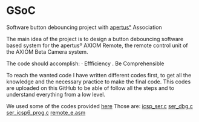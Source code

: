 # GSoC
Software button debouncing project with [apertus°](https://www.apertus.org/) Association

The main idea of the project is to design a button debouncing software based system for the apertusº AXIOM Remote, the remote control unit of the AXIOM Beta Camera system.

The code should accomplish:
· Effficiency
. Be Comprehensible


To reach the wanted code I have written different codes first, to get all the knowledge and the necessary practice to make the final code.
This codes are uploaded on this GitHub to be able of follow all the steps and to understand everything from a low level.

We used some of the codes provided [here](http://vserver.13thfloor.at/Stuff/AXIOM/REMOTE/)
Those are: [icsp_ser.c](http://vserver.13thfloor.at/Stuff/AXIOM/REMOTE/icsp_ser.c/)
           [ser_dbg.c](http://vserver.13thfloor.at/Stuff/AXIOM/REMOTE/ser_dbg.c/)
           [ser_icsp6_prog.c](http://vserver.13thfloor.at/Stuff/AXIOM/REMOTE/ser_icsp6_prog.c/)
           [remote_e.asm](http://vserver.13thfloor.at/Stuff/AXIOM/REMOTE/remote_e.asm/)
